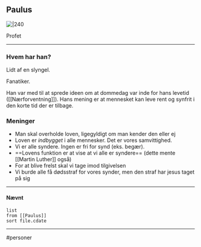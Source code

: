 ## Paulus
![|240](https://external-content.duckduckgo.com/iu/?u=https%3A%2F%2Fcdn.shopify.com%2Fs%2Ffiles%2F1%2F1136%2F4188%2Fproducts%2FSaint_Paul_5__29569.1413670613.1000.1200_large.jpeg%3Fv%3D1455410190&f=1&nofb=1)

Profet

---
### Hvem har han?

Lidt af en slyngel. 

Fanatiker.

Han var med til at sprede ideen om at dommedag var inde for hans levetid ([[Nærforventning]]). Hans mening er at mennesket kan leve rent og synfrit i den korte tid der er tilbage.

### Meninger
- Man skal overholde loven, ligegyldigt om man kender den eller ej
- Loven er *indbygget* i alle mennesker. Det er vores samvittighed.
- Vi er alle syndere. Ingen er fri for synd (eks. begær).
- ==Lovens funktion er at vise at vi alle er syndere== (dette mente [[Martin Luther]] også)
- For at blive frelst skal vi tage imod tilgivelsen
- Vi burde alle få dødsstraf for vores synder, men den straf har jesus taget på sig

---
#### Nævnt
```dataview 
list
from [[Paulus]]
sort file.cdate
```
---
#personer


